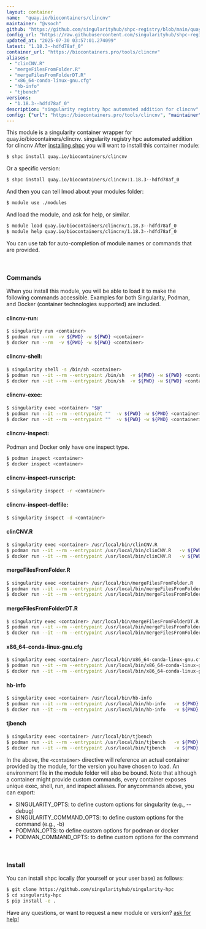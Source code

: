```yaml
---
layout: container
name:  "quay.io/biocontainers/clincnv"
maintainer: "@vsoch"
github: "https://github.com/singularityhub/shpc-registry/blob/main/quay.io/biocontainers/clincnv/container.yaml"
config_url: "https://raw.githubusercontent.com/singularityhub/shpc-registry/main/quay.io/biocontainers/clincnv/container.yaml"
updated_at: "2025-07-30 03:57:01.274099"
latest: "1.18.3--hdfd78af_0"
container_url: "https://biocontainers.pro/tools/clincnv"
aliases:
 - "clinCNV.R"
 - "mergeFilesFromFolder.R"
 - "mergeFilesFromFolderDT.R"
 - "x86_64-conda-linux-gnu.cfg"
 - "hb-info"
 - "tjbench"
versions:
 - "1.18.3--hdfd78af_0"
description: "singularity registry hpc automated addition for clincnv"
config: {"url": "https://biocontainers.pro/tools/clincnv", "maintainer": "@vsoch", "description": "singularity registry hpc automated addition for clincnv", "latest": {"1.18.3--hdfd78af_0": "sha256:d8fe04cb106c27f7c3b14fefa3db31c9cb7982ea1f26606757cfae1d808ca3ba"}, "tags": {"1.18.3--hdfd78af_0": "sha256:d8fe04cb106c27f7c3b14fefa3db31c9cb7982ea1f26606757cfae1d808ca3ba"}, "docker": "quay.io/biocontainers/clincnv", "aliases": {"clinCNV.R": "/usr/local/bin/clinCNV.R", "mergeFilesFromFolder.R": "/usr/local/bin/mergeFilesFromFolder.R", "mergeFilesFromFolderDT.R": "/usr/local/bin/mergeFilesFromFolderDT.R", "x86_64-conda-linux-gnu.cfg": "/usr/local/bin/x86_64-conda-linux-gnu.cfg", "hb-info": "/usr/local/bin/hb-info", "tjbench": "/usr/local/bin/tjbench"}}
---
```


This module is a singularity container wrapper for quay.io/biocontainers/clincnv.
singularity registry hpc automated addition for clincnv
After [installing shpc](#install) you will want to install this container module:


```bash
$ shpc install quay.io/biocontainers/clincnv
```

Or a specific version:

```bash
$ shpc install quay.io/biocontainers/clincnv:1.18.3--hdfd78af_0
```

And then you can tell lmod about your modules folder:

```bash
$ module use ./modules
```

And load the module, and ask for help, or similar.

```bash
$ module load quay.io/biocontainers/clincnv/1.18.3--hdfd78af_0
$ module help quay.io/biocontainers/clincnv/1.18.3--hdfd78af_0
```

You can use tab for auto-completion of module names or commands that are provided.

<br>

### Commands

When you install this module, you will be able to load it to make the following commands accessible.
Examples for both Singularity, Podman, and Docker (container technologies supported) are included.

#### clincnv-run:

```bash
$ singularity run <container>
$ podman run --rm  -v ${PWD} -w ${PWD} <container>
$ docker run --rm  -v ${PWD} -w ${PWD} <container>
```

#### clincnv-shell:

```bash
$ singularity shell -s /bin/sh <container>
$ podman run --it --rm --entrypoint /bin/sh  -v ${PWD} -w ${PWD} <container>
$ docker run --it --rm --entrypoint /bin/sh  -v ${PWD} -w ${PWD} <container>
```

#### clincnv-exec:

```bash
$ singularity exec <container> "$@"
$ podman run --it --rm --entrypoint ""  -v ${PWD} -w ${PWD} <container> "$@"
$ docker run --it --rm --entrypoint ""  -v ${PWD} -w ${PWD} <container> "$@"
```

#### clincnv-inspect:

Podman and Docker only have one inspect type.

```bash
$ podman inspect <container>
$ docker inspect <container>
```

#### clincnv-inspect-runscript:

```bash
$ singularity inspect -r <container>
```

#### clincnv-inspect-deffile:

```bash
$ singularity inspect -d <container>
```


#### clinCNV.R

```bash
$ singularity exec <container> /usr/local/bin/clinCNV.R
$ podman run --it --rm --entrypoint /usr/local/bin/clinCNV.R   -v ${PWD} -w ${PWD} <container> -c " $@"
$ docker run --it --rm --entrypoint /usr/local/bin/clinCNV.R   -v ${PWD} -w ${PWD} <container> -c " $@"
```


#### mergeFilesFromFolder.R

```bash
$ singularity exec <container> /usr/local/bin/mergeFilesFromFolder.R
$ podman run --it --rm --entrypoint /usr/local/bin/mergeFilesFromFolder.R   -v ${PWD} -w ${PWD} <container> -c " $@"
$ docker run --it --rm --entrypoint /usr/local/bin/mergeFilesFromFolder.R   -v ${PWD} -w ${PWD} <container> -c " $@"
```


#### mergeFilesFromFolderDT.R

```bash
$ singularity exec <container> /usr/local/bin/mergeFilesFromFolderDT.R
$ podman run --it --rm --entrypoint /usr/local/bin/mergeFilesFromFolderDT.R   -v ${PWD} -w ${PWD} <container> -c " $@"
$ docker run --it --rm --entrypoint /usr/local/bin/mergeFilesFromFolderDT.R   -v ${PWD} -w ${PWD} <container> -c " $@"
```


#### x86_64-conda-linux-gnu.cfg

```bash
$ singularity exec <container> /usr/local/bin/x86_64-conda-linux-gnu.cfg
$ podman run --it --rm --entrypoint /usr/local/bin/x86_64-conda-linux-gnu.cfg   -v ${PWD} -w ${PWD} <container> -c " $@"
$ docker run --it --rm --entrypoint /usr/local/bin/x86_64-conda-linux-gnu.cfg   -v ${PWD} -w ${PWD} <container> -c " $@"
```


#### hb-info

```bash
$ singularity exec <container> /usr/local/bin/hb-info
$ podman run --it --rm --entrypoint /usr/local/bin/hb-info   -v ${PWD} -w ${PWD} <container> -c " $@"
$ docker run --it --rm --entrypoint /usr/local/bin/hb-info   -v ${PWD} -w ${PWD} <container> -c " $@"
```


#### tjbench

```bash
$ singularity exec <container> /usr/local/bin/tjbench
$ podman run --it --rm --entrypoint /usr/local/bin/tjbench   -v ${PWD} -w ${PWD} <container> -c " $@"
$ docker run --it --rm --entrypoint /usr/local/bin/tjbench   -v ${PWD} -w ${PWD} <container> -c " $@"
```



In the above, the `<container>` directive will reference an actual container provided
by the module, for the version you have chosen to load. An environment file in the
module folder will also be bound. Note that although a container
might provide custom commands, every container exposes unique exec, shell, run, and
inspect aliases. For anycommands above, you can export:

 - SINGULARITY_OPTS: to define custom options for singularity (e.g., --debug)
 - SINGULARITY_COMMAND_OPTS: to define custom options for the command (e.g., -b)
 - PODMAN_OPTS: to define custom options for podman or docker
 - PODMAN_COMMAND_OPTS: to define custom options for the command

<br>

### Install

You can install shpc locally (for yourself or your user base) as follows:

```bash
$ git clone https://github.com/singularityhub/singularity-hpc
$ cd singularity-hpc
$ pip install -e .
```

Have any questions, or want to request a new module or version? [ask for help!](https://github.com/singularityhub/singularity-hpc/issues)